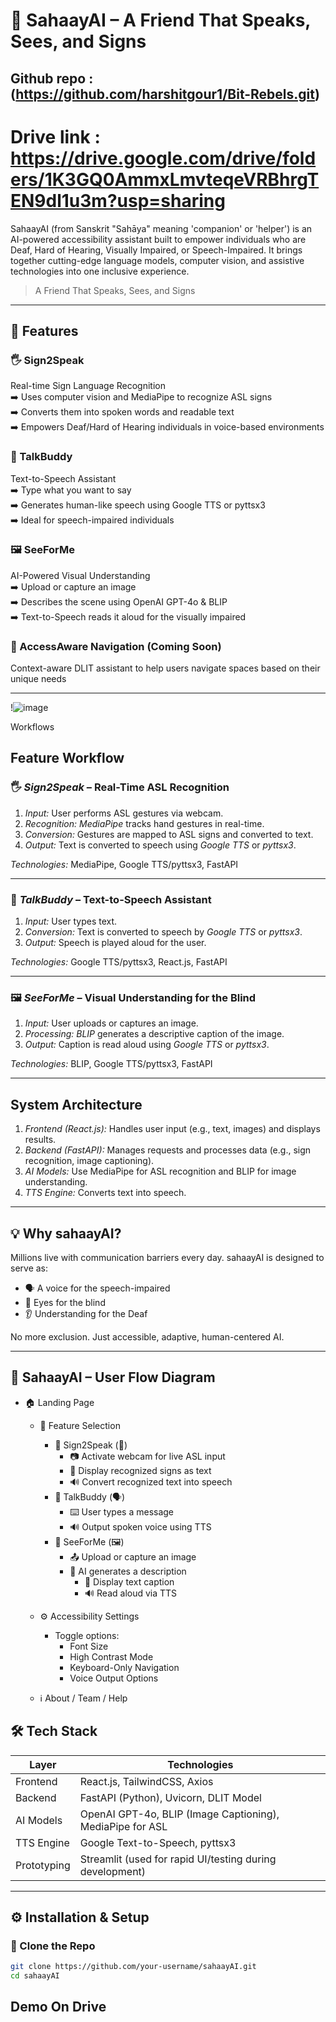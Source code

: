 # 🤖 SahaayAI – A Friend That Speaks, Sees, and Signs
## Github repo : (https://github.com/harshitgour1/Bit-Rebels.git)
# Drive link : https://drive.google.com/drive/folders/1K3GQ0AmmxLmvteqeVRBhrgTEN9dl1u3m?usp=sharing

SahaayAI (from Sanskrit "Sahāya" meaning 'companion' or 'helper') is an AI-powered accessibility assistant built to empower individuals who are Deaf, Hard of Hearing, Visually Impaired, or Speech-Impaired. It brings together cutting-edge language models, computer vision, and assistive technologies into one inclusive experience.

>  A Friend That Speaks, Sees, and Signs

---

## 🌟 Features

### 🖐️ Sign2Speak
Real-time Sign Language Recognition  
➡️ Uses computer vision and MediaPipe to recognize ASL signs  
➡️ Converts them into spoken words and readable text  
➡️ Empowers Deaf/Hard of Hearing individuals in voice-based environments

### 💬 TalkBuddy
Text-to-Speech Assistant  
➡️ Type what you want to say  
➡️ Generates human-like speech using Google TTS or pyttsx3  
➡️ Ideal for speech-impaired individuals

### 🖼️ SeeForMe
AI-Powered Visual Understanding  
➡️ Upload or capture an image  
➡️ Describes the scene using OpenAI GPT-4o & BLIP  
➡️ Text-to-Speech reads it aloud for the visually impaired

### 🧭 AccessAware Navigation (Coming Soon)  
Context-aware DLIT assistant to help users navigate spaces based on their unique needs

---
!![image](https://github.com/user-attachments/assets/8241082d-59d0-4103-925e-150e7dfcd2fe)

Workflows

## Feature Workflow
### 🖐️ *Sign2Speak* – Real-Time ASL Recognition

1. *Input:* User performs ASL gestures via webcam.
2. *Recognition:* *MediaPipe* tracks hand gestures in real-time.
3. *Conversion:* Gestures are mapped to ASL signs and converted to text.
4. *Output:* Text is converted to speech using *Google TTS* or *pyttsx3*.

*Technologies:* MediaPipe, Google TTS/pyttsx3, FastAPI

---

### 💬 *TalkBuddy* – Text-to-Speech Assistant

1. *Input:* User types text.
2. *Conversion:* Text is converted to speech by *Google TTS* or *pyttsx3*.
3. *Output:* Speech is played aloud for the user.

*Technologies:* Google TTS/pyttsx3, React.js, FastAPI

---

### 🖼️ *SeeForMe* – Visual Understanding for the Blind

1. *Input:* User uploads or captures an image.
2. *Processing:* *BLIP* generates a descriptive caption of the image.
3. *Output:* Caption is read aloud using *Google TTS* or *pyttsx3*.

*Technologies:* BLIP, Google TTS/pyttsx3, FastAPI

---

##  System Architecture

1. *Frontend (React.js):* Handles user input (e.g., text, images) and displays results.
2. *Backend (FastAPI):* Manages requests and processes data (e.g., sign recognition, image captioning).
3. *AI Models:* Use MediaPipe for ASL recognition and BLIP for image understanding.
4. *TTS Engine:* Converts text into speech.

---

## 💡 Why sahaayAI?

Millions live with communication barriers every day. sahaayAI is designed to serve as:

- 🗣 A voice for the speech-impaired  
- 👀 Eyes for the blind  
- 👂 Understanding for the Deaf  

No more exclusion. Just accessible, adaptive, human-centered AI.

---
## 🧭 SahaayAI – User Flow Diagram

- 🏠 Landing Page  
  - 🔽 Feature Selection  
    - 🔹 Sign2Speak (🧏)
      - 📷 Activate webcam for live ASL input  
      - 📝 Display recognized signs as text  
      - 🔊 Convert recognized text into speech  
    - 🔹 TalkBuddy (🗣️)
      - ⌨️ User types a message  
      - 🔊 Output spoken voice using TTS  
    - 🔹 SeeForMe (🖼️)
      - 📤 Upload or capture an image  
      - 🧠 AI generates a description  
        - 📝 Display text caption  
        - 🔊 Read aloud via TTS  

  - ⚙️ Accessibility Settings  
    - Toggle options:
      - Font Size  
      - High Contrast Mode  
      - Keyboard-Only Navigation  
      - Voice Output Options  

  - ℹ️ About / Team / Help

## 🛠️ Tech Stack

| Layer        | Technologies                                                  |
|--------------|---------------------------------------------------------------|
| Frontend     | React.js, TailwindCSS, Axios                                  |
| Backend      | FastAPI (Python), Uvicorn, DLIT Model                         |
| AI Models    | OpenAI GPT-4o, BLIP (Image Captioning), MediaPipe for ASL     |
| TTS Engine   | Google Text-to-Speech, pyttsx3                                |
| Prototyping  | Streamlit (used for rapid UI/testing during development)      |

---

## ⚙️ Installation & Setup

### 📁 Clone the Repo

```bash
git clone https://github.com/your-username/sahaayAI.git
cd sahaayAI
```
## Demo On Drive
